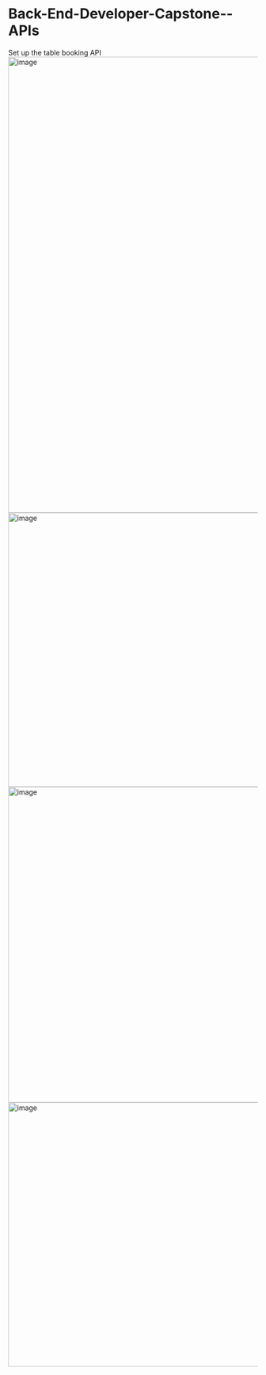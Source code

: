 # Back-End-Developer-Capstone--APIs
Set up the table booking API
<img width="920" alt="image" src="https://user-images.githubusercontent.com/72654303/231324399-028af61d-ac84-448d-9cec-c499c37cc6db.png">
<img width="553" alt="image" src="https://user-images.githubusercontent.com/72654303/231511548-a0d3fd3c-8161-4706-9016-823fd420f311.png">
<img width="637" alt="image" src="https://user-images.githubusercontent.com/72654303/231519765-dc85a117-38b9-46dd-9508-850c3ecf536c.png">
<img width="533" alt="image" src="https://user-images.githubusercontent.com/72654303/231520232-7901135a-0a43-468e-8db9-cbedc1dd787a.png">


